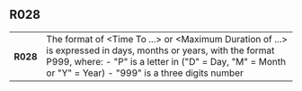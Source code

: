 ## R028
<table>
 <tr>
  <th>
   R028
  </th>
  <td>
   The format of &lt;Time To ...&gt; or &lt;Maximum Duration of ...&gt; is expressed in days, months or years, with the format P999, where: - "P" is a letter in ("D" = Day, "M" = Month or "Y" = Year)  - "999" is a three digits number
  </td>
 </tr>
</table>
